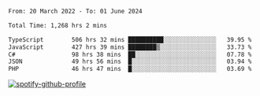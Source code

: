 <!--START_SECTION:waka-->

```txt
From: 20 March 2022 - To: 01 June 2024

Total Time: 1,268 hrs 2 mins

TypeScript        506 hrs 32 mins ██████████░░░░░░░░░░░░░░░   39.95 %
JavaScript        427 hrs 39 mins ████████▒░░░░░░░░░░░░░░░░   33.73 %
C#                98 hrs 38 mins  ██░░░░░░░░░░░░░░░░░░░░░░░   07.78 %
JSON              49 hrs 56 mins  █░░░░░░░░░░░░░░░░░░░░░░░░   03.94 %
PHP               46 hrs 47 mins  █░░░░░░░░░░░░░░░░░░░░░░░░   03.69 %
```

<!--END_SECTION:waka-->
[![spotify-github-profile](https://spotify-github-profile.vercel.app/api/view?uid=c00zprrvy9xiloa9qnco3hmng&cover_image=true&theme=novatorem&show_offline=false&background_color=121212&bar_color=53b14f&bar_color_cover=false)](https://spotify-github-profile.vercel.app/api/view?uid=c00zprrvy9xiloa9qnco3hmng&redirect=true)



